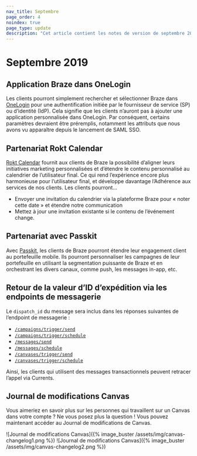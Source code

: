 ```yaml
---
nav_title: Septembre
page_order: 4
noindex: true
page_type: update
description: "Cet article contient les notes de version de septembre 2019."
---
```


# Septembre 2019

## Application Braze dans OneLogin

Les clients pourront simplement rechercher et sélectionner Braze dans [OneLogin]({{site.baseurl}}/user_guide/administrative/access_braze/single_sign_on/onelogin/) pour une authentification initiée par le fournisseur de service (SP) ou d’identité (IdP). Cela signifie que les clients n’auront pas à ajouter une application personnalisée dans OneLogin. Par conséquent, certains paramètres devraient être préremplis, notamment les attributs que nous avons vu apparaître depuis le lancement de SAML SSO.

## Partenariat Rokt Calendar

[Rokt Calendar]({{site.baseurl}}/partners/additional_channels/calendar/rokt_calendar/) fournit aux clients de Braze la possibilité d’aligner leurs initiatives marketing personnalisées et d’étendre le contenu personnalisé au calendrier de l’utilisateur final. Ce qui rend l’expérience encore plus harmonieuse pour l’utilisateur final, et développe davantage l’Adhérence aux services de nos clients. Les clients pourront...

- Envoyer une invitation du calendrier via la plateforme Braze pour « noter cette date » et étendre notre communication
- Mettez à jour une invitation existante si le contenu de l’événement change.

## Partenariat avec Passkit

Avec [Passkit]({{site.baseurl}}/partners/additional_channels/mobile_wallet/passkit/), les clients de Braze pourront étendre leur engagement client au portefeuille mobile. Ils pourront personnaliser les campagnes de leur portefeuille en utilisant la segmentation puissante  de Braze et en orchestrant les divers canaux, comme push, les messages in-app, etc.

## Retour de la valeur d’ID d’expédition via les endpoints de messagerie

Le `dispatch_id` du message sera inclus dans les réponses suivantes de l’endpoint de messagerie :
- [`/campaigns/trigger/send`]({{site.baseurl}}/api/endpoints/messaging/#sending-messages-via-api-triggered-delivery)
- [`/campaigns/trigger/schedule`]({{site.baseurl}}/api/endpoints/messaging/#create-schedule-endpoint)
- [`/messages/send`]({{site.baseurl}}/api/endpoints/messaging/#sending-messages-immediately-via-api-only)
- [`/messages/schedule`]({{site.baseurl}}/api/endpoints/messaging/#create-schedule-endpoint)
- [`/canvases/trigger/send`]({{site.baseurl}}/api/endpoints/messaging/#canvas)
- [`/canvases/trigger/schedule`]({{site.baseurl}}/api/endpoints/messaging/#api-triggered-canvases)

Ainsi, les clients qui utilisent des messages transactionnels peuvent retracer l’appel via Currents.

## Journal de modifications Canvas

Vous aimeriez en savoir plus sur les personnes qui travaillent sur un Canvas dans votre compte ? Ne vous posez plus la question ! Vous pouvez maintenant accéder au Journal de modifications de Canvas.

![Journal de modifications Canvas]({% image_buster /assets/img/canvas-changelog1.png %})
![Journal de modifications Canvas]({% image_buster /assets/img/canvas-changelog2.png %})
